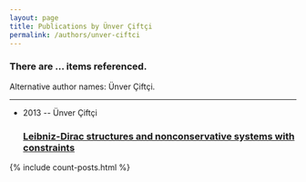 ```yaml
---
layout: page
title: Publications by Ünver Çiftçi
permalink: /authors/unver-ciftci
---
```


<h3 id="number-posts">There are ... items referenced.</h3>
<p id='info-authors'>Alternative author names: Ünver Çiftçi.</p>
<hr />
<ul class="post-list">
<li><span class='post-meta'>2013 -- Ünver Çiftçi</span><h3><a class='post-link' href="{{ site.baseurl }}/leibniz-dirac-structures-and-nonconservative-systems-with-constraints">Leibniz-Dirac structures and nonconservative systems with constraints</a></h3></li>

</ul>
{% include count-posts.html %}

